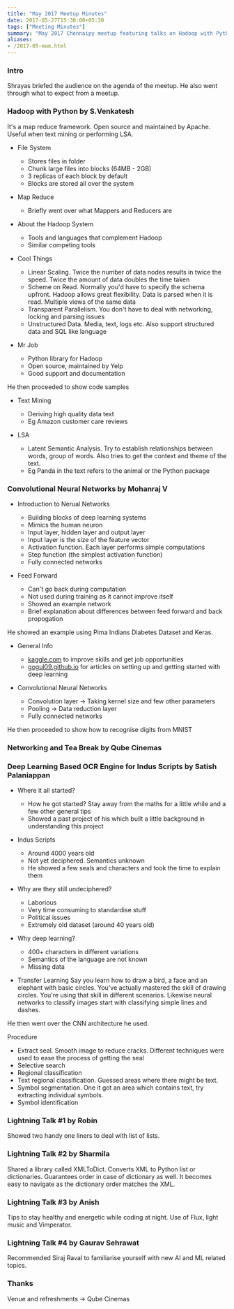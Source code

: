 ```yaml
---
title: "May 2017 Meetup Minutes"
date: 2017-05-27T15:30:00+05:30
tags: ["Meeting Minutes"]
summary: "May 2017 Chennaipy meetup featuring talks on Hadoop with Python, data processing, and technical discussions."
aliases:
- /2017-05-mom.html
---
```



### Intro
Shrayas briefed the audience on the agenda of the meetup. He also went through what to expect from a meetup.

### Hadoop with Python by S.Venkatesh
It's a map reduce framework. Open source and maintained by Apache. Useful when text mining or performing LSA.

- File System
    - Stores files in folder
    - Chunk large files into blocks (64MB - 2GB)
    - 3 replicas of each block by default
    - Blocks are stored all over the system

- Map Reduce
    - Briefly went over what Mappers and Reducers are

- About the Hadoop System
    - Tools and languages that complement Hadoop
    - Similar competing tools

- Cool Things
    - Linear Scaling. Twice the number of data nodes results in twice the speed. Twice the amount of data doubles the time taken
    - Scheme on Read. Normally you'd have to specify the schema upfront. Hadoop allows great flexibility. Data is parsed when it is read. Multiple views of the same data
    - Transparent Parallelism. You don't have to deal with networking, locking and parsing issues
    - Unstructured Data. Media, text, logs etc. Also support structured data and SQL like language

- Mr Job
    - Python library for Hadoop
    - Open source, maintained by Yelp
    - Good support and documentation  

He then proceeded to show code samples

- Text Mining
    - Deriving high quality data text
    - Eg Amazon customer care reviews

- LSA
    - Latent Semantic Analysis. Try to establish relationships between words, group of words. Also tries to get the context and theme of the text.
    - Eg Panda in the text refers to the animal or the Python package

### Convolutional Neural Networks by Mohanraj V

- Introduction to Nerual Networks
    - Building blocks of deep learning systems
    - Mimics the human neuron
    - Input layer, hidden layer and output layer
    - Input layer is the size of the feature vector
    - Activation function. Each layer performs simple computations
    - Step function (the simplest activation function)
    - Fully connected networks

- Feed Forward
    - Can't go back during computation
    - Not used during training as it cannot improve itself
    - Showed an example network
    - Brief explanation about differences between feed forward and back propogation

He showed an example using Pima Indians Diabetes Dataset and Keras.

- General Info
    - [kaggle.com](kaggle.com) to improve skills and get job opportunities
    - [gogul09.github.io](gogul09.github.io) for articles on setting up and getting started with deep learning

- Convolutional Neural Networks
    - Convolution layer -> Taking kernel size and few other parameters
    - Pooling -> Data reduction layer
    - Fully connected networks

He then proceeded to show how to recognise digits from MNIST

### Networking and Tea Break by Qube Cinemas

### Deep Learning Based OCR Engine for Indus Scripts by Satish Palaniappan

- Where it all started?
    - How he got started? Stay away from the maths for a little while and a few other general tips
    - Showed a past project of his which built a little background in understanding this project

- Indus Scripts
    - Around 4000 years old
    - Not yet deciphered. Semantics unknown
    - He showed a few seals and characters and took the time to explain them

- Why are they still undeciphered?
    - Laborious
    - Very time consuming to standardise stuff
    - Political issues
    - Extremely old dataset (around 40  years old)

- Why deep learning?
    - 400+ characters in different variations
    - Semantics of the language are not known
    - Missing data

- Transfer Learning
Say you learn how to draw a bird, a face and an elephant with basic circles. You've actually mastered the skill of drawing circles. You're using that skill in different scenarios. Likewise neural networks to classify images start with classifying simple lines and dashes.  

He then went over the CNN architecture he used.

Procedure
- Extract seal. Smooth image to reduce cracks. Different techniques were used to ease the process of getting the seal
- Selective search
- Regional classification
- Text regional classification. Guessed areas where there might be text.
- Symbol segmentation. One it got an area which contains text, try extracting individual symbols.
- Symbol identification

### Lightning Talk #1 by Robin
Showed two handy one liners to deal with list of lists.

### Lightning Talk #2 by Sharmila
Shared a library called XMLToDict. Converts XML to Python list or dictionaries. Guarantees order in case of dictionary as well. It becomes easy to navigate as the dictionary order matches the XML.

### Lightning Talk #3 by Anish
Tips to stay healthy and energetic while coding at night. Use of Flux, light music and Vimperator.

### Lightning Talk #4 by Gaurav Sehrawat
Recommended Siraj Raval to familiarise yourself with new AI and ML related topics.

### Thanks
Venue and refreshments -> Qube Cinemas
